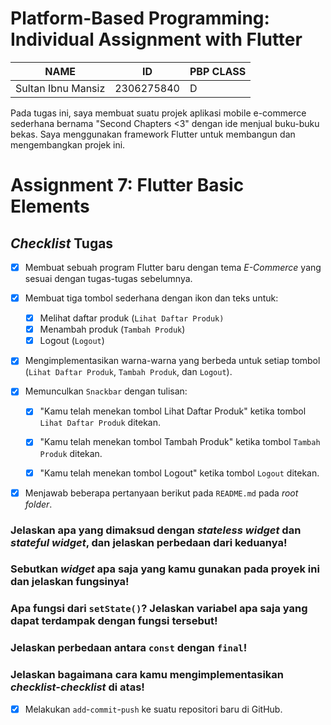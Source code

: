 # Platform-Based Programming: Individual Assignment with Flutter

| NAME               | ID         | PBP CLASS |
| ------------------ | ---------- | --------- |
| Sultan Ibnu Mansiz | 2306275840 | D         |

Pada tugas ini, saya membuat suatu projek aplikasi mobile e-commerce sederhana bernama "Second Chapters <3" dengan ide menjual buku-buku bekas. Saya menggunakan framework Flutter untuk membangun dan mengembangkan projek ini.

# Assignment 7: Flutter Basic Elements

## _Checklist_ Tugas

- [x] Membuat sebuah program Flutter baru dengan tema _E-Commerce_ yang sesuai dengan tugas-tugas sebelumnya.

- [x] Membuat tiga tombol sederhana dengan ikon dan teks untuk:
  - [x] Melihat daftar produk (`Lihat Daftar Produk)`
  - [x] Menambah produk (`Tambah Produk`)
  - [x] Logout (`Logout`)

- [x] Mengimplementasikan warna-warna yang berbeda untuk setiap tombol (`Lihat Daftar Produk`, `Tambah Produk`, dan `Logout`).

- [x] Memunculkan `Snackbar` dengan tulisan:
  - [x] "Kamu telah menekan tombol Lihat Daftar Produk" ketika tombol `Lihat Daftar Produk` ditekan.
  - [x] "Kamu telah menekan tombol Tambah Produk" ketika tombol `Tambah Produk` ditekan.
  - [x] "Kamu telah menekan tombol Logout" ketika tombol `Logout` ditekan.


- [x] Menjawab beberapa pertanyaan berikut pada `README.md` pada _root folder_.

### Jelaskan apa yang dimaksud dengan _stateless widget_ dan _stateful widget_, dan jelaskan perbedaan dari keduanya!

### Sebutkan _widget_ apa saja yang kamu gunakan pada proyek ini dan jelaskan fungsinya!

### Apa fungsi dari `setState()`? Jelaskan variabel apa saja yang dapat terdampak dengan fungsi tersebut!

### Jelaskan perbedaan antara `const` dengan `final`!

###  Jelaskan bagaimana cara kamu mengimplementasikan _checklist-checklist_ di atas!

- [x] Melakukan `add`-`commit`-`push` ke suatu repositori baru di GitHub.



